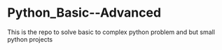 # Python_Basic--Advanced
This is the repo to solve basic to complex python problem and but small python projects 
